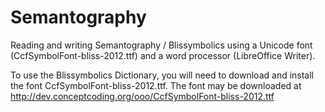 # Semantography
Reading and writing Semantography / Blissymbolics using a Unicode font (CcfSymbolFont-bliss-2012.ttf) and a word processor (LibreOffice Writer).

To use the Blissymbolics Dictionary, you will need to download and install the font CcfSymbolFont-bliss-2012.ttf.  The font may be downloaded at http://dev.conceptcoding.org/ooo/CcfSymbolFont-bliss-2012.ttf
